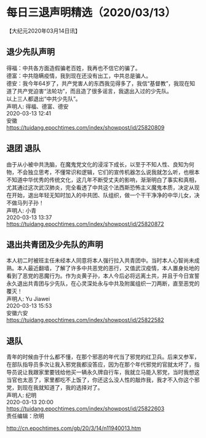 # 每日三退声明精选（2020/03/13）
  
  
【大纪元2020年03月14日讯】  
## 退少先队声明  
得福：中共各方面造假骗老百姓，我再也不信它的骗了。  
德富：中共隐瞒疫情，我到现在还没有出工，中共总是骗人。  
德安：我今年64岁了，共产党害人的东西我见得多了，我信“基督教”，我现在知道了共产党迫害“法轮功”，而且造了很多谣言，我退出入过的少先队。  
以上三人都退出“中共少先队”。  
声明人: 得福、德富、德安  
2020-03-13 12:41  
安徽  
https://tuidang.epochtimes.com/index/showpost/id/25820809  
## 退团 退队  
由于从小被中共洗脑，在魔鬼党文化的浸淫下成长，以至于不知人性、良知为何物，不会独立思考，不懂常识和逻辑，它们的宣传机器怎么说我就怎么听，也根本不知道中华优秀的传统文化，这几年不断受丈夫的影响，渐渐明白了事实和真相，尤其通过这次武汉肺炎，完全看透了中共这个法西斯恐怖主义魔鬼本质，决定从现在开始，退出年轻无知时加入的中共团、队组织，做一个干干净净的中华儿女，决不做马列子孙！  
声明人: 小青  
2020-03-13 13:37  
https://tuidang.epochtimes.com/index/showpost/id/25820872  
## 退出共青团及少先队的声明  
本人初二时被班主任未经本人同意将本人强行拉入共青团中。当时本人心智尚未成熟。本人最近翻墙，了解了许多中共恶党的恶行，又值武汉疫情，本人置身处地的看到了恶党的恶魔行为。作为炎黄子孙，本人今后必将远离土共，并且于今日宣誓永久退出共青团与少先队，在心灵深处永与中共及附属组织一刀两断，直至恶党的覆灭！  
声明人: Yu Jiawei  
2020-03-13 15:53  
安徽六安  
https://tuidang.epochtimes.com/index/showpost/id/25822582  
## 退队  
青年的时候由于什么都不懂，在那个邪恶的年代当了邪党的红卫兵。后来又参军，在部队指导员多次让我入邪党我都没答应，因为在那个年代邪党的官就太坏了，指导员说让我跟家里要钱给他买一辆永久牌自行车，我就立马能入邪党，当时我想这当官也太恶了，家里都吃不上饭了，你还这么没人性的敲炸我，我才不入你这个邪党，到现在我就知道了，我的选择对了。  
声明人: 纪明  
2020-03-13 20:00  
https://tuidang.epochtimes.com/index/showpost/id/25822603  
责任编辑：欣明  
  
  
  
http://cn.epochtimes.com/gb/20/3/14/n11940013.htm
